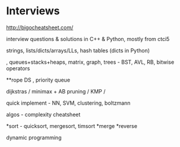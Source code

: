 # Interviews

http://bigocheatsheet.com/ 

interview questions &amp; solutions in C++ &amp; Python, mostly from ctci5

strings, lists/dicts/arrays/LLs, hash tables (dicts in Python)

, queues+stacks+heaps, matrix, graph, trees - BST, AVL, RB, bitwise operators

**rope DS , priority queue

dijkstras / minimax + AB pruning / KMP / 

quick implement - NN, SVM, clustering, boltzmann

algos - complexity cheatsheet

*sort - quicksort, mergesort, timsort
*merge
*reverse

dynamic programming
